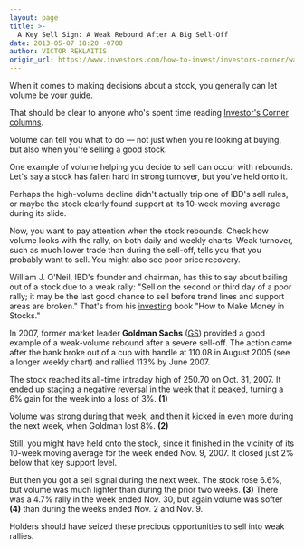 ```yaml
---
layout: page
title: >-
  A Key Sell Sign: A Weak Rebound After A Big Sell-Off
date: 2013-05-07 18:20 -0700
author: VICTOR REKLAITIS
origin_url: https://www.investors.com/how-to-invest/investors-corner/watch-out-for-weak-rebounds
---
```





When it comes to making decisions about a stock, you generally can let volume be your guide.


That should be clear to anyone who's spent time reading [Investor's Corner columns](http://education.investors.com/investors-corner.htm).


Volume can tell you what to do — not just when you're looking at buying, but also when you're selling a good stock.


One example of volume helping you decide to sell can occur with rebounds. Let's say a stock has fallen hard in strong turnover, but you've held onto it.


Perhaps the high-volume decline didn't actually trip one of IBD's sell rules, or maybe the stock clearly found support at its 10-week moving average during its slide.


Now, you want to pay attention when the stock rebounds. Check how volume looks with the rally, on both daily and weekly charts. Weak turnover, such as much lower trade than during the sell-off, tells you that you probably want to sell. You might also see poor price recovery.


William J. O'Neil, IBD's founder and chairman, has this to say about bailing out of a stock due to a weak rally: "Sell on the second or third day of a poor rally; it may be the last good chance to sell before trend lines and support areas are broken." That's from his [investing](http://news.investors.com/investing.aspx) book "How to Make Money in Stocks."


In 2007, former market leader **Goldman Sachs** ([GS](https://research.investors.com/quote.aspx?symbol=GS)) provided a good example of a weak-volume rebound after a severe sell-off. The action came after the bank broke out of a cup with handle at 110.08 in August 2005 (see a longer weekly chart) and rallied 113% by June 2007.


The stock reached its all-time intraday high of 250.70 on Oct. 31, 2007. It ended up staging a negative reversal in the week that it peaked, turning a 6% gain for the week into a loss of 3%. **(1)**


Volume was strong during that week, and then it kicked in even more during the next week, when Goldman lost 8%. **(2)**


Still, you might have held onto the stock, since it finished in the vicinity of its 10-week moving average for the week ended Nov. 9, 2007. It closed just 2% below that key support level.


But then you got a sell signal during the next week. The stock rose 6.6%, but volume was much lighter than during the prior two weeks. **(3)** There was a 4.7% rally in the week ended Nov. 30, but again volume was softer **(4)** than during the weeks ended Nov. 2 and Nov. 9.


Holders should have seized these precious opportunities to sell into weak rallies.




